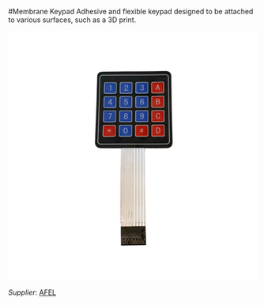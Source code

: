 #Membrane Keypad
Adhesive and flexible keypad designed to be attached to various surfaces, such as a 3D print.


![](../../images/control-interface/keypad.jpg)

_Supplier_: [AFEL](https://afel.cl/products/teclado-matricial-de-membrana-4-4)